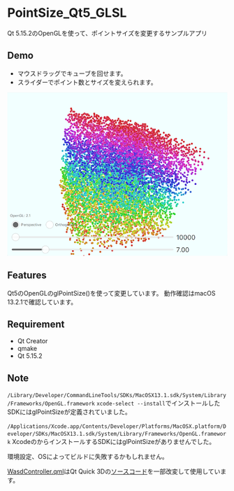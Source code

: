 # PointSize_Qt5_GLSL
Qt 5.15.2のOpenGLを使って、ポイントサイズを変更するサンプルアプリ

## Demo

* マウスドラッグでキューブを回せます。
* スライダーでポイント数とサイズを変えられます。

![Demo](images/demo.png)

## Features

Qt5のOpenGLのglPointSize()を使って変更しています。
動作確認はmacOS 13.2.1で確認しています。

## Requirement

* Qt Creator
* qmake
* Qt 5.15.2

## Note

`/Library/Developer/CommandLineTools/SDKs/MacOSX13.1.sdk/System/Library/Frameworks/OpenGL.framework`
`xcode-select --install`でインストールしたSDKにはglPointSizeが定義されていました。

`/Applications/Xcode.app/Contents/Developer/Platforms/MacOSX.platform/Developer/SDKs/MacOSX13.1.sdk/System/Library/Frameworks/OpenGL.framework`
XcodeのからインストールするSDKにはglPointSizeがありませんでした。

環境設定、OSによってビルドに失敗するかもしれません。

[WasdController.qml](WasdController.qml)はQt Quick 3Dの[ソースコード](https://github.com/qt/qtquick3d/blob/5.15/src/imports/helpers/WasdController.qml)を一部改変して使用しています。
